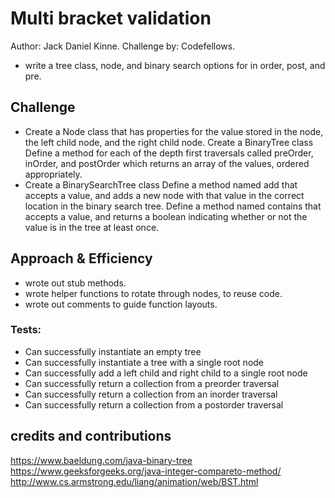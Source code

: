# Multi bracket validation
Author: Jack Daniel Kinne.
Challenge by: Codefellows.
<!-- Short summary or background information -->
- write a tree class, node, and binary search options for in order, post, and pre.

## Challenge
<!-- Description of the challenge -->
- Create a Node class that has properties for the value stored in the node, 
the left child node, and the right child node.
  Create a BinaryTree class
  Define a method for each of the depth first traversals called preOrder, 
  inOrder, and postOrder which returns an array of the values, ordered 
  appropriately.
- Create a BinarySearchTree class
  Define a method named add that accepts a value, and adds a new node with 
  that value in the correct location in the binary search tree.
  Define a method named contains that accepts a value, and returns a boolean 
  indicating whether or not the value is in the tree at least once.

## Approach & Efficiency
<!-- What approach did you take? Why? What is the Big O space/time for this approach? -->
- wrote out stub methods.
- wrote helper functions to rotate through nodes, to reuse code.
- wrote out comments to guide function layouts.

### Tests:
- Can successfully instantiate an empty tree
- Can successfully instantiate a tree with a single root node
- Can successfully add a left child and right child to a single root node
- Can successfully return a collection from a preorder traversal
- Can successfully return a collection from an inorder traversal
- Can successfully return a collection from a postorder traversal


## credits and contributions
https://www.baeldung.com/java-binary-tree
https://www.geeksforgeeks.org/java-integer-compareto-method/
http://www.cs.armstrong.edu/liang/animation/web/BST.html

